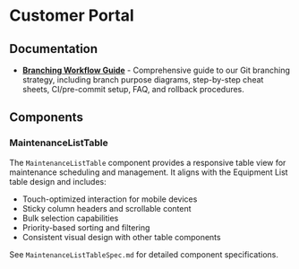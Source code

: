 # Customer Portal

## Documentation

- **[Branching Workflow Guide](docs/branching-workflow.md)** - Comprehensive guide to our Git branching strategy, including branch purpose diagrams, step-by-step cheat sheets, CI/pre-commit setup, FAQ, and rollback procedures.

## Components

### MaintenanceListTable
The `MaintenanceListTable` component provides a responsive table view for maintenance scheduling and management. It aligns with the Equipment List table design and includes:

- Touch-optimized interaction for mobile devices
- Sticky column headers and scrollable content
- Bulk selection capabilities
- Priority-based sorting and filtering
- Consistent visual design with other table components

See `MaintenanceListTableSpec.md` for detailed component specifications.

